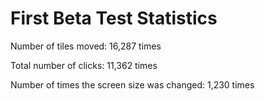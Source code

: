 # First Beta Test Statistics
Number of tiles moved: 16,287 times

Total number of clicks: 11,362 times

Number of times the screen size was changed: 1,230 times